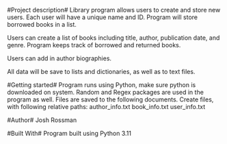 #Project description#
Library program allows users to create and store new users. Each user will have a unique name and ID. Program will store borrowed books in a list.

Users can create a list of books including title, author, publication date, and genre. Program keeps track of borrowed and returned books.

Users can add in author biographies.

All data will be save to lists and dictionaries, as well as to text files. 


#Getting started#
Program runs using Python, make sure python is downloaded on system. Random and Regex packages are used in the program as well.
Files are saved to the following documents. Create files, with following relative paths:
author_info.txt
book_info.txt
user_info.txt

#Author#
Josh Rossman

#Built With#
Program built using Python 3.11
